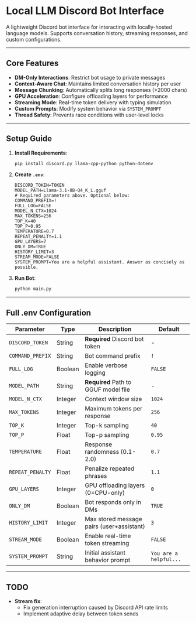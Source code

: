 # Local LLM Discord Bot Interface

A lightweight Discord bot interface for interacting with locally-hosted language models. Supports conversation history, streaming responses, and custom configurations.

---

## Core Features

- **DM-Only Interactions**: Restrict bot usage to private messages
- **Context-Aware Chat**: Maintains limited conversation history per user
- **Message Chunking**: Automatically splits long responses (>2000 chars)
- **GPU Acceleration**: Configure offloading layers for performance
- **Streaming Mode**: Real-time token delivery with typing simulation
- **Custom Prompts**: Modify system behavior via `SYSTEM_PROMPT`
- **Thread Safety**: Prevents race conditions with user-level locks

---

## Setup Guide

1. **Install Requirements**:
    ```bash
    pip install discord.py llama-cpp-python python-dotenv
    ```

2. **Create `.env`**:
    ```env
    DISCORD_TOKEN=TOKEN
    MODEL_PATH=Llama-3.1-8B-Q4_K_L.gguf
    # Required parameters above. Optional below:
    COMMAND_PREFIX=!
    FULL_LOG=FALSE
    MODEL_N_CTX=1024
    MAX_TOKENS=256
    TOP_K=40
    TOP_P=0.95
    TEMPERATURE=0.7
    REPEAT_PENALTY=1.1
    GPU_LAYERS=7
    ONLY_DM=TRUE
    HISTORY_LIMIT=3
    STREAM_MODE=FALSE
    SYSTEM_PROMPT=You are a helpful assistant. Answer as concisely as possible.
    ```

3. **Run Bot**:
    ```bash
    python main.py
    ```

---

## Full .env Configuration

| Parameter             | Type     | Description                                      | Default               |
|-----------------------|----------|--------------------------------------------------|-----------------------|
| `DISCORD_TOKEN`       | String   | **Required** Discord bot token                  | -                     |
| `COMMAND_PREFIX`      | String   | Bot command prefix                              | `!`                   |
| `FULL_LOG`            | Boolean  | Enable verbose logging                          | `FALSE`               |
| `MODEL_PATH`          | String   | **Required** Path to GGUF model file            | -                     |
| `MODEL_N_CTX`         | Integer  | Context window size                             | `1024`                |
| `MAX_TOKENS`          | Integer  | Maximum tokens per response                     | `256`                 |
| `TOP_K`               | Integer  | Top-k sampling                                  | `40`                  |
| `TOP_P`               | Float    | Top-p sampling                                  | `0.95`                |
| `TEMPERATURE`         | Float    | Response randomness (0.1-2.0)                   | `0.7`                 |
| `REPEAT_PENALTY`      | Float    | Penalize repeated phrases                       | `1.1`                 |
| `GPU_LAYERS`          | Integer  | GPU offloading layers (0=CPU-only)              | `0`                   |
| `ONLY_DM`             | Boolean  | Bot responds only in DMs                        | `TRUE`                |
| `HISTORY_LIMIT`       | Integer  | Max stored message pairs (user+assistant)       | `3`                   |
| `STREAM_MODE`         | Boolean  | Enable real-time token streaming                | `FALSE`               |
| `SYSTEM_PROMPT`       | String   | Initial assistant behavior prompt               | `You are a helpful...`|

---

## TODO

- **Stream fix**:
  - Fix generation interruption caused by Discord API rate limits
  - Implement adaptive delay between token sends
